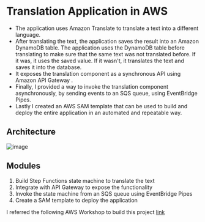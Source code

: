 # Translation Application in AWS

- The application uses Amazon Translate  to translate a text into a different language.
- After translating the text, the application saves the result into an Amazon DynamoDB  table. The application uses the DynamoDB table before translating to make sure that the same text was not translated before. If it was, it uses the saved value. If it wasn't, it translates the text and saves it into the database.
- It exposes the translation component as a synchronous API using Amazon API Gateway .
- Finally, I provided a way to invoke the translation component asynchronously, by sending events to an SQS queue, using EventBridge Pipes.
- Lastly I created an AWS SAM template that can be used to build and deploy the entire application in an automated and repeatable way.

## Architecture

![image](https://github.com/user-attachments/assets/2745e546-b8e5-4269-91e8-b09ab1d4129e)

## Modules

1. Build Step Functions state machine to translate the text
2. Integrate with API Gateway to expose the functionality
3. Invoke the state machine from an SQS queue using EventBridge Pipes
4. Create a SAM template to deploy the application

I referred the following AWS Workshop to build this project [link](https://catalog.workshops.aws/svsmindsetapps/en-US)
